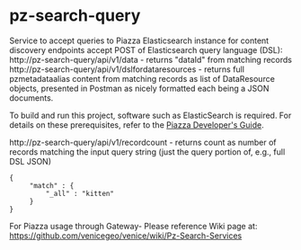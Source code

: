 # pz-search-query
Service to accept queries to Piazza Elasticsearch instance for content discovery
endpoints accept POST of Elasticsearch query language (DSL):
http://pz-search-query/api/v1/data -  returns "dataId" from matching records
http://pz-search-query/api/v1/dslfordataresources -  returns full pzmetadataalias content from matching records as 
list of DataResource objects, presented in Postman as nicely formatted each being a JSON documents.

To build and run this project, software such as ElasticSearch is required.  For details on these prerequisites, refer to the
[Piazza Developer's Guide](https://pz-docs.geointservices.io/devguide/index.html#_piazza_core_overview).

http://pz-search-query/api/v1/recordcount -  returns count as number of records matching the input
query string (just the query portion of, e.g., full DSL JSON)
```
{
     "match" : {
         "_all" : "kitten"
     }
}
```
For Piazza usage through Gateway-
Please reference Wiki page at:
https://github.com/venicegeo/venice/wiki/Pz-Search-Services

